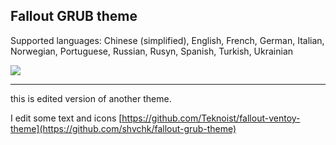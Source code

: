 ## Fallout GRUB theme

Supported languages: Chinese (simplified), English, French, German, Italian, Norwegian, Portuguese, Russian, Rusyn, Spanish, Turkish, Ukrainian

![](https://i.imgur.com/7LUYwTn.gif)

---

this is edited version of another theme.

I edit some text and icons
[https://github.com/Teknoist/fallout-ventoy-theme](https://github.com/shvchk/fallout-grub-theme)
